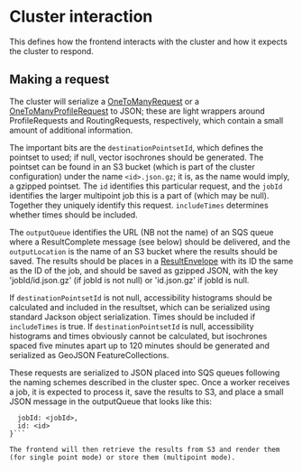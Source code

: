 # Cluster interaction

This defines how the frontend interacts with the cluster and how it expects the cluster to respond.

## Making a request

The cluster will serialize a
[OneToManyRequest](https://github.com/conveyal/analyst-server/blob/queues/app/utils/OneToManyRequest.java) or a
[OneToManyProfileRequest](https://github.com/conveyal/analyst-server/blob/queues/app/utils/OneToManyProfileRequest.java)
to JSON; these are light wrappers around ProfileRequests and RoutingRequests, respectively, which contain a small amount
of additional information.

The important bits are the `destinationPointsetId`, which defines the pointset to used; if null, vector isochrones
should be generated. The pointset can be found in an S3 bucket (which is part of the cluster configuration) under the
name `<id>.json.gz`; it is, as the name would imply, a gzipped pointset. The `id` identifies this particular request,
and the `jobId` identifies the larger multipoint job this is a part of (which may be null). Together they uniquely
identify this request. `includeTimes` determines whether times should be included.

The `outputQueue` identifies the URL (NB not the name) of an SQS queue where a ResultComplete message (see below) should
be delivered, and the `outputLocation` is the name of an S3 bucket where the results should be saved. The results should
be places in a [ResultEnvelope](https://github.com/conveyal/analyst-server/blob/queues/app/utils/ResultEnvelope.java)
with its ID the same as the ID of the job, and should be saved as gzipped JSON, with the key 'jobId/id.json.gz' (if
jobId is not null) or 'id.json.gz' if jobId is null.

If `destinationPointsetId` is not null, accessibility histograms should be calculated and included in the resultset,
which can be serialized using standard Jackson object serialization. Times should be included if `includeTimes` is true.
If `destinationPointsetId` is null, accessibility histograms and times obviously cannot be calculated, but isochrones spaced five
minutes apart up to 120 minutes should be generated and serialized as GeoJSON FeatureCollections.

These requests are serialized to JSON placed into SQS queues following the naming schemes described in the cluster spec.
Once  a worker receives a job, it is expected to process it, save the results to S3, and place a small JSON message in
the outputQueue that looks like this:

```{
  jobId: <jobId>,
  id: <id>
}```

The frontend will then retrieve the results from S3 and render them (for single point mode) or store them (multipoint mode).  
